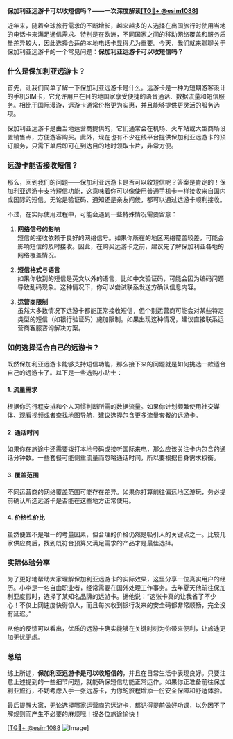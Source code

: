 **保加利亚远游卡可以收短信吗？——一次深度解读[[TG💪+ @esim1088](https://t.me/s/esim1088)]**

近年来，随着全球旅行需求的不断增长，越来越多的人选择在出国旅行时使用当地的电话卡来满足通信需求。特别是在欧洲，不同国家之间的移动网络覆盖和服务质量差异较大，因此选择合适的本地电话卡显得尤为重要。今天，我们就来聊聊关于保加利亚远游卡的一个常见问题：**保加利亚远游卡可以收短信吗？**

### 什么是保加利亚远游卡？

首先，让我们简单了解一下保加利亚远游卡是什么。远游卡是一种为短期游客设计的手机SIM卡，它允许用户在目的地国家享受便捷的语音通话、数据流量和短信服务。相比于国际漫游，远游卡通常价格更为实惠，并且能够提供更灵活的服务选项。

保加利亚远游卡是由当地运营商提供的，它们通常会在机场、火车站或大型商场设置销售点，方便游客购买。此外，现在也有不少在线平台提供保加利亚远游卡的预订服务，只需下单后即可在到达目的地时领取卡片，非常方便。

### 远游卡能否接收短信？

那么，回到我们的问题——保加利亚远游卡是否可以收短信呢？答案是肯定的！保加利亚远游卡支持短信功能，这意味着你可以像使用普通手机卡一样接收来自国内或国际的短信。无论是验证码、通知还是亲友问候，都可以通过远游卡顺利接收。

不过，在实际使用过程中，可能会遇到一些特殊情况需要留意：

1. **网络信号的影响**  
   短信的接收依赖于良好的网络信号。如果你所在的地区网络覆盖较差，可能会影响短信的及时接收。因此，在购买远游卡之前，建议先了解保加利亚各地的网络覆盖情况。

2. **短信格式与语言**  
   如果你收到的短信是英文以外的语言，比如中文验证码，可能会因为编码问题导致乱码现象。这种情况下，你可以尝试联系发送方确认信息内容。

3. **运营商限制**  
   虽然大多数情况下远游卡都能正常接收短信，但个别运营商可能会对某些特定类型的短信（如银行验证码）施加限制。如果出现这种情况，建议直接联系运营商客服咨询解决方案。

### 如何选择适合自己的远游卡？

既然保加利亚远游卡能够支持短信功能，那么接下来的问题就是如何挑选一款适合自己的远游卡了。以下是一些选购小贴士：

#### 1. **流量需求**
   根据你的行程安排和个人习惯判断所需的数据流量。如果你计划频繁使用社交媒体、观看视频或者查找地图导航，建议选择包含更多流量套餐的远游卡。

#### 2. **通话时间**
   如果你在旅途中还需要拨打本地号码或接听国际来电，那么应该关注卡内包含的通话分钟数。一些套餐可能侧重流量而忽略通话时间，所以要根据自身需求权衡。

#### 3. **覆盖范围**
   不同运营商的网络覆盖范围可能存在差异。如果你打算前往偏远地区游玩，务必提前确认所选远游卡是否能在这些地方正常使用。

#### 4. **价格性价比**
   虽然便宜不是唯一的考量因素，但合理的价格仍然是吸引人的关键点之一。比较几家供应商后，找到既符合预算又满足需求的产品才是最佳选择。

### 实际体验分享

为了更好地帮助大家理解保加利亚远游卡的实际效果，这里分享一位真实用户的经历。小李是一名自由职业者，经常需要在国外处理工作事务。去年夏天他前往保加利亚度假时，选择了某知名品牌的远游卡。据他说：“这张卡真的让我省了不少心！不仅上网速度快得惊人，而且每次收到银行发来的安全码都非常顺畅，完全没有延迟。”

从他的反馈可以看出，优质的远游卡确实能够在关键时刻为你带来便利，让旅途更加无忧无虑。

### 总结

综上所述，**保加利亚远游卡是可以收短信的**，并且在日常生活中表现良好。只要注意上述提到的一些细节问题，就能确保短信功能正常运作。如果你正准备前往保加利亚旅行，不妨考虑入手一张远游卡，为你的旅程增添一份安全保障和舒适体验。

最后提醒大家，无论选择哪家运营商的远游卡，都记得提前做好功课，以免因不了解规则而产生不必要的麻烦哦！祝各位旅途愉快！

[[TG💪+ @esim1088](https://t.me/s/esim1088) ![Image](https://i.postimg.cc/4NQfJmqS/Snipaste-2025-05-13-00-14-12.png)]